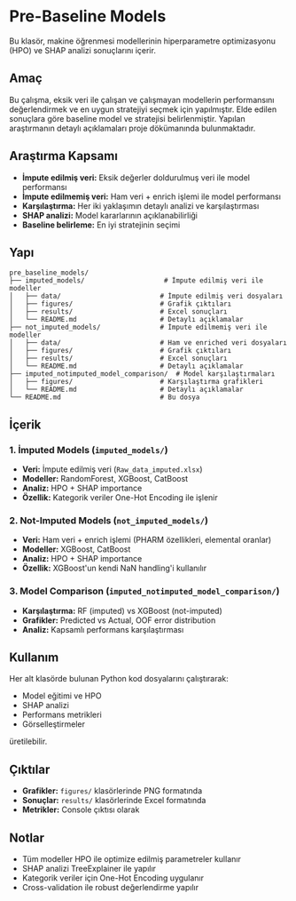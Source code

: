 # Pre-Baseline Models

Bu klasör, makine öğrenmesi modellerinin hiperparametre optimizasyonu (HPO) ve SHAP analizi sonuçlarını içerir.

## Amaç

Bu çalışma, eksik veri ile çalışan ve çalışmayan modellerin performansını değerlendirmek ve en uygun stratejiyi seçmek için yapılmıştır. Elde edilen sonuçlara göre baseline model ve stratejisi belirlenmiştir. Yapılan araştırmanın detaylı açıklamaları proje dökümanında bulunmaktadır.

## Araştırma Kapsamı

- **İmpute edilmiş veri:** Eksik değerler doldurulmuş veri ile model performansı
- **İmpute edilmemiş veri:** Ham veri + enrich işlemi ile model performansı
- **Karşılaştırma:** Her iki yaklaşımın detaylı analizi ve karşılaştırması
- **SHAP analizi:** Model kararlarının açıklanabilirliği
- **Baseline belirleme:** En iyi stratejinin seçimi

## Yapı

```
pre_baseline_models/
├── imputed_models/                    # İmpute edilmiş veri ile modeller
│   ├── data/                         # İmpute edilmiş veri dosyaları
│   ├── figures/                      # Grafik çıktıları
│   ├── results/                      # Excel sonuçları
│   └── README.md                     # Detaylı açıklamalar
├── not_imputed_models/               # İmpute edilmemiş veri ile modeller
│   ├── data/                         # Ham ve enriched veri dosyaları
│   ├── figures/                      # Grafik çıktıları
│   ├── results/                      # Excel sonuçları
│   └── README.md                     # Detaylı açıklamalar
├── imputed_notimputed_model_comparison/  # Model karşılaştırmaları
│   ├── figures/                      # Karşılaştırma grafikleri
│   └── README.md                     # Detaylı açıklamalar
└── README.md                         # Bu dosya
```

## İçerik

### 1. İmputed Models (`imputed_models/`)
- **Veri:** İmpute edilmiş veri (`Raw_data_imputed.xlsx`)
- **Modeller:** RandomForest, XGBoost, CatBoost
- **Analiz:** HPO + SHAP importance
- **Özellik:** Kategorik veriler One-Hot Encoding ile işlenir

### 2. Not-Imputed Models (`not_imputed_models/`)
- **Veri:** Ham veri + enrich işlemi (PHARM özellikleri, elemental oranlar)
- **Modeller:** XGBoost, CatBoost
- **Analiz:** HPO + SHAP importance
- **Özellik:** XGBoost'un kendi NaN handling'i kullanılır

### 3. Model Comparison (`imputed_notimputed_model_comparison/`)
- **Karşılaştırma:** RF (imputed) vs XGBoost (not-imputed)
- **Grafikler:** Predicted vs Actual, OOF error distribution
- **Analiz:** Kapsamlı performans karşılaştırması

## Kullanım

Her alt klasörde bulunan Python kod dosyalarını çalıştırarak:
- Model eğitimi ve HPO
- SHAP analizi
- Performans metrikleri
- Görselleştirmeler

üretilebilir.

## Çıktılar

- **Grafikler:** `figures/` klasörlerinde PNG formatında
- **Sonuçlar:** `results/` klasörlerinde Excel formatında
- **Metrikler:** Console çıktısı olarak

## Notlar

- Tüm modeller HPO ile optimize edilmiş parametreler kullanır
- SHAP analizi TreeExplainer ile yapılır
- Kategorik veriler için One-Hot Encoding uygulanır
- Cross-validation ile robust değerlendirme yapılır
